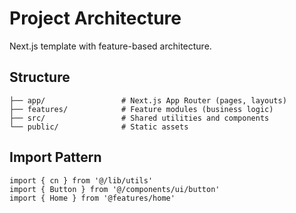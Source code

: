 # Project Architecture

Next.js template with feature-based architecture.

## Structure

```
├── app/                 # Next.js App Router (pages, layouts)
├── features/            # Feature modules (business logic)
├── src/                 # Shared utilities and components
└── public/              # Static assets
```

## Import Pattern

```tsx
import { cn } from '@/lib/utils'
import { Button } from '@/components/ui/button'
import { Home } from '@features/home'
```

